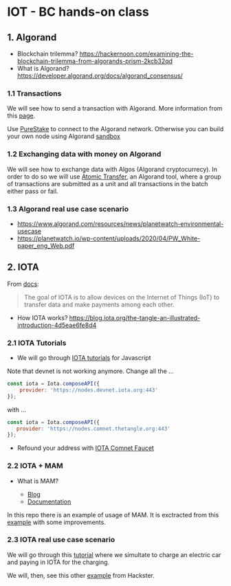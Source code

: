 # IOT - BC hands-on class

## 1. Algorand

* Blockchain trilemma? https://hackernoon.com/examining-the-blockchain-trilemma-from-algorands-prism-2kcb32qd
* What is Algorand?  https://developer.algorand.org/docs/algorand_consensus/

### 1.1 Transactions 

We will see how to send a transaction with Algorand. More information from this [page](https://developer.algorand.org/docs/build-apps/hello_world/).

Use [PureStake](https://www.purestake.com/) to connect to the Algorand network. Otherwise you can build your own node using Algorand [sandbox](https://github.com/algorand/sandbox)

### 1.2 Exchanging data with money on Algorand

We will see how to exchange data with Algos (Algorand cryptocurrecy). In order to do so we will use [Atomic Transfer](https://developer.algorand.org/docs/features/atomic_transfers/), an Algorand tool, where a group of transactions are submitted as a unit and all transactions in the batch either pass or fail.

### 1.3 Algorand real use case scenario

* https://www.algorand.com/resources/news/planetwatch-environmental-usecase
* https://planetwatch.io/wp-content/uploads/2020/04/PW_White-paper_eng_Web.pdf

## 2. IOTA

From [docs](https://docs.iota.org/docs/getting-started/0.1/references/quickstart-dev-handbook#iota-and-the-internet-of-things):

> The goal of IOTA is to allow devices on the Internet of Things (IoT) to transfer data and make payments among each other.

* How IOTA works? https://blog.iota.org/the-tangle-an-illustrated-introduction-4d5eae6fe8d4

### 2.1 IOTA Tutorials

* We will go through [IOTA tutorials](https://docs.iota.org/docs/client-libraries/0.1/how-to-guides/js/get-started) for Javascript

Note that devnet is not working anymore. Change all the ...

``` javascript
const iota = Iota.composeAPI({
    provider: 'https://nodes.devnet.iota.org:443'
});
```

with ... 

``` javascript
const iota = Iota.composeAPI({
   provider: 'https://nodes.comnet.thetangle.org:443'
});
```

* Refound your address with [IOTA Comnet Faucet](https://faucet.comnet.einfachiota.de/#/)


### 2.2 IOTA + MAM

* What is MAM? 

  * [Blog](https://blog.iota.org/introducing-masked-authenticated-messaging-e55c1822d50e)
  * [Documentation](https://docs.iota.org/docs/client-libraries/0.1/mam/introduction/overview)

In this repo there is an example of usage of MAM. It is exctracted from this [example](https://gitlab.com/antonionardella/boschxdkmqttiotamam) with some improvements.

### 2.3 IOTA real use case scenario

We will go through this [tutorial](https://high-mobility.com/5LZy/blueprints/QYLJ/charging-payment-blueprint) where we simultate to charge an electric car and paying in IOTA for the charging.

We will, then, see this other [example](https://www.hackster.io/l3wi/pay-per-coffee-a6e55f) from Hackster.
